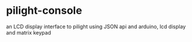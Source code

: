 # pilight-console
an LCD display interface to pilight using JSON api and arduino, lcd display and matrix keypad

